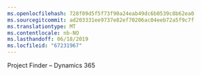 ```yaml
---
ms.openlocfilehash: 728f09d5f5f73f90a24eab49dc6b0539c8b62ea0
ms.sourcegitcommit: ad203331ee9737e82ef70206ac04eeb72a5f9c7f
ms.translationtype: MT
ms.contentlocale: nb-NO
ms.lasthandoff: 06/18/2019
ms.locfileid: "67231967"
---
```

Project Finder – Dynamics 365
